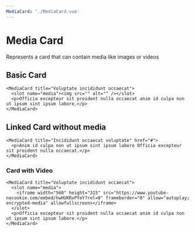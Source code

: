 ```yaml
---
MediaCard: './MediaCard.vue'
---
```


# Media Card

Represents a card that can contain media like images or videos

## Basic Card

```vue
<MediaCard title="Voluptate incididunt occaecat">
  <slot name="media"><img src="" alt="" /></slot>
  <p>Officia excepteur sit proident nulla occaecat anim id culpa non ut ipsum sint ipsum labore.</p>
</MediaCard>
```

## Linked Card without media

```vue
<MediaCard title="Incididunt occaecat voluptate" href="#">
  <p>Anim id culpa non ut ipsum sint ipsum labore Officia excepteur sit proident nulla occaecat.</p>
</MediaCard>
```

### Card with Video

```vue
<MediaCard title="Voluptate incididunt occaecat">
  <slot name="media">
    <iframe width="560" height="315" src="https://www.youtube-nocookie.com/embed/hwHUKRvPYeY?rel=0" frameborder="0" allow="autoplay; encrypted-media" allowfullscreen></iframe>
  </slot>
  <p>Officia excepteur sit proident nulla occaecat anim id culpa non ut ipsum sint ipsum labore.</p>
</MediaCard>
```
